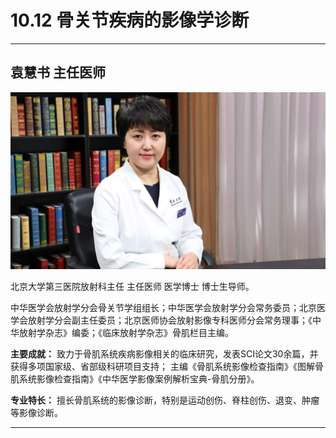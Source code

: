 # 10.12 骨关节疾病的影像学诊断

---

## 袁慧书 主任医师

![1681826723298](image/c10_012/1681826723298.png)

北京大学第三医院放射科主任 主任医师 医学博士 博士生导师。

中华医学会放射学分会骨关节学组组长；中华医学会放射学分会常务委员；北京医学会放射学分会副主任委员；北京医师协会放射影像专科医师分会常务理事；《中华放射学杂志》编委；《临床放射学杂志》骨肌栏目主编。


**主要成就：** 致力于骨肌系统疾病影像相关的临床研究，发表SCI论文30余篇，并获得多项国家级、省部级科研项目支持；
主编《骨肌系统影像检查指南》《图解骨肌系统影像检查指南》《中华医学影像案例解析宝典-骨肌分册》。


**专业特长：** 擅长骨肌系统的影像诊断，特别是运动创伤、脊柱创伤、退变、肿瘤等影像诊断。

---
